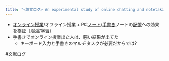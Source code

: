 ```yaml
---
title: "<論文ログ> An experimental study of online chatting and notetaking techniqueson college students’ cognitive learning from a lecture"
---
```


* [オンライン授業](%E3%82%AA%E3%83%B3%E3%83%A9%E3%82%A4%E3%83%B3%E6%8E%88%E6%A5%AD.md)/オフライン授業 + PC[ノート](%E3%83%8E%E3%83%BC%E3%83%88.md)/[手書き](%E6%89%8B%E6%9B%B8%E3%81%8D.md)ノートの[記憶](%E8%A8%98%E6%86%B6.md)への効果を検証（*勉強*/[学習](%E5%AD%A6%E7%BF%92.md)）
* 手書きでオンライン授業出た人は、悪い結果が出てた
  * キーボード入力と手書きのマルチタスクが必要だからでは?

\#文献ログ
